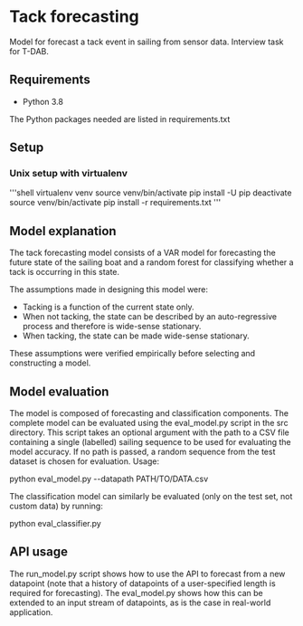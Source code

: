# Tack forecasting

Model for forecast a tack event in sailing from sensor data. Interview task for T-DAB.


## Requirements

  - Python 3.8

The Python packages needed are listed in requirements.txt


## Setup

### Unix setup with virtualenv
  '''shell
  virtualenv venv
  source venv/bin/activate
  pip install -U pip
  deactivate
  source venv/bin/activate
  pip install -r requirements.txt
  '''


## Model explanation

The tack forecasting model consists of a VAR model for forecasting the future state of the sailing boat and a random forest for classifying whether a tack is occurring in this state.

The assumptions made in designing this model were:
  
  - Tacking is a function of the current state only. 
  - When not tacking, the state can be described by an auto-regressive process and therefore is wide-sense stationary.
  - When tacking, the state can be made wide-sense stationary.

These assumptions were verified empirically before selecting and constructing a model.


## Model evaluation

The model is composed of forecasting and classification components. The complete model can be evaluated using the eval_model.py script in the src directory. This script takes an optional argument with the path to a CSV file containing a single (labelled) sailing sequence to be used for evaluating the model accuracy. If no path is passed, a random sequence from the test dataset is chosen for evaluation. Usage:

python eval_model.py --datapath PATH/TO/DATA.csv


The classification model can similarly be evaluated (only on the test set, not custom data) by running:

python eval_classifier.py


## API usage

The run_model.py script shows how to use the API to forecast from a new datapoint (note that a history of datapoints of a user-specified length is required for forecasting).
The eval_model.py shows how this can be extended to an input stream of datapoints, as is the case in real-world application.

  
